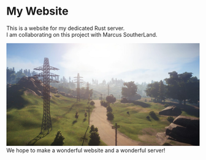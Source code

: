 # My Website
This is a website for my dedicated Rust server.  
I am collaborating on this project with Marcus SoutherLand.  


![image](pylons.jpg)  
We hope to make a wonderful website and a wonderful server!
